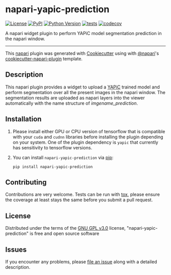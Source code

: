 # napari-yapic-prediction

[![License](https://img.shields.io/pypi/l/napari-yapic-prediction.svg?color=green)](https://github.com/yapic/napari-yapic-prediction/raw/master/LICENSE)
[![PyPI](https://img.shields.io/pypi/v/napari-yapic-prediction.svg?color=green)](https://pypi.org/project/napari-yapic-prediction)
[![Python Version](https://img.shields.io/pypi/pyversions/napari-yapic-prediction.svg?color=green)](https://python.org)
[![tests](https://github.com/yapic/napari-yapic-prediction/workflows/tests/badge.svg)](https://github.com/yapic/napari-yapic-prediction/actions)
[![codecov](https://codecov.io/gh/yapic/napari-yapic-prediction/branch/master/graph/badge.svg?token=amah2YwOpx)](https://codecov.io/gh/yapic/napari-yapic-prediction)

A napari widget plugin to perform YAPiC model segmentation prediction in the napari window. 

----------------------------------

This [napari] plugin was generated with [Cookiecutter] using with [@napari]'s [cookiecutter-napari-plugin] template.

<!--
Don't miss the full getting started guide to set up your new package:
https://github.com/napari/cookiecutter-napari-plugin#getting-started

and review the napari docs for plugin developers:
https://napari.org/docs/plugins/index.html
-->

## Description

This napari plugin provides a widget to upload a [YAPiC] trained model and perform segmentation over all the present images in the napari window. The segmentation results are uploaded as napari layers into the viewer automatically with the name structure of *imgename_prediction*.

## Installation

1. Please install either GPU or CPU version of tensorflow that is compatible with your `cuda` and `cudnn` libraries before installing the plugin depending on your system.
One of the plugin dependency is `yapic` that currently has sensitivity to tensorflow versions.

2. You can install `napari-yapic-prediction` via [pip]:

    ```pip install napari-yapic-prediction```

## Contributing

Contributions are very welcome. Tests can be run with [tox], please ensure
the coverage at least stays the same before you submit a pull request.

## License

Distributed under the terms of the [GNU GPL v3.0] license,
"napari-yapic-prediction" is free and open source software

## Issues

If you encounter any problems, please [file an issue] along with a detailed description.

[napari]: https://github.com/napari/napari
[Cookiecutter]: https://github.com/audreyr/cookiecutter
[@napari]: https://github.com/napari
[MIT]: http://opensource.org/licenses/MIT
[BSD-3]: http://opensource.org/licenses/BSD-3-Clause
[GNU GPL v3.0]: http://www.gnu.org/licenses/gpl-3.0.txt
[GNU LGPL v3.0]: http://www.gnu.org/licenses/lgpl-3.0.txt
[Apache Software License 2.0]: http://www.apache.org/licenses/LICENSE-2.0
[Mozilla Public License 2.0]: https://www.mozilla.org/media/MPL/2.0/index.txt
[cookiecutter-napari-plugin]: https://github.com/napari/cookiecutter-napari-plugin
[file an issue]: https://github.com/yapic/napari-yapic-prediction/issues
[napari]: https://github.com/napari/napari
[tox]: https://tox.readthedocs.io/en/latest/
[pip]: https://pypi.org/project/pip/
[PyPI]: https://pypi.org/
[YAPiC]: https://yapic.github.io/yapic/
